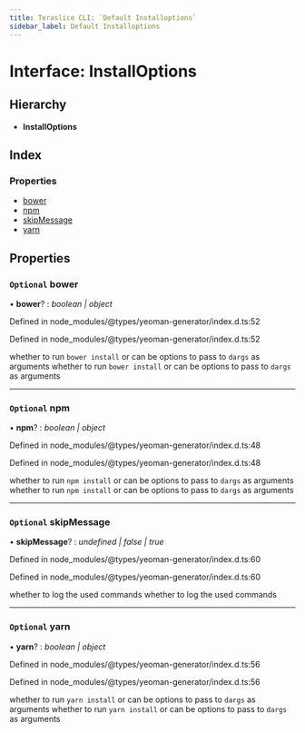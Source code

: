 ```yaml
---
title: Teraslice CLI: `Default Installoptions`
sidebar_label: Default Installoptions
---
```


# Interface: InstallOptions

## Hierarchy

* **InstallOptions**

## Index

### Properties

* [bower](default.installoptions.md#optional-bower)
* [npm](default.installoptions.md#optional-npm)
* [skipMessage](default.installoptions.md#optional-skipmessage)
* [yarn](default.installoptions.md#optional-yarn)

## Properties

### `Optional` bower

• **bower**? : *boolean | object*

Defined in node_modules/@types/yeoman-generator/index.d.ts:52

Defined in node_modules/@types/yeoman-generator/index.d.ts:52

whether to run `bower install` or can be options to pass to `dargs` as arguments
whether to run `bower install` or can be options to pass to `dargs` as arguments

___

### `Optional` npm

• **npm**? : *boolean | object*

Defined in node_modules/@types/yeoman-generator/index.d.ts:48

Defined in node_modules/@types/yeoman-generator/index.d.ts:48

whether to run `npm install` or can be options to pass to `dargs` as arguments
whether to run `npm install` or can be options to pass to `dargs` as arguments

___

### `Optional` skipMessage

• **skipMessage**? : *undefined | false | true*

Defined in node_modules/@types/yeoman-generator/index.d.ts:60

Defined in node_modules/@types/yeoman-generator/index.d.ts:60

whether to log the used commands
whether to log the used commands

___

### `Optional` yarn

• **yarn**? : *boolean | object*

Defined in node_modules/@types/yeoman-generator/index.d.ts:56

Defined in node_modules/@types/yeoman-generator/index.d.ts:56

whether to run `yarn install` or can be options to pass to `dargs` as arguments
whether to run `yarn install` or can be options to pass to `dargs` as arguments

